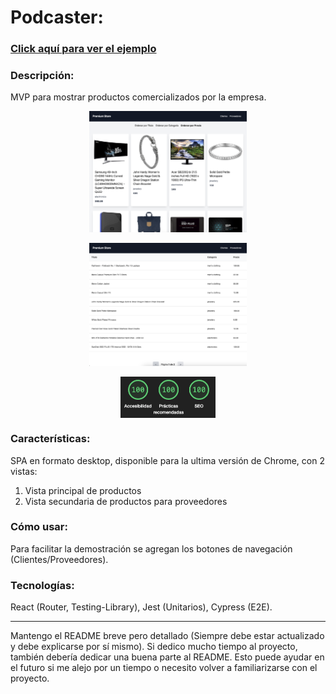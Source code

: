 # Podcaster:

### [Click aquí para ver el ejemplo](https://gm-gith.github.io/nextjs-tailwind-react-store/)

### Descripción:
MVP para mostrar productos comercializados por la empresa.
<p align="center">
<img align="center" width="50%" src="/README_IMG/1.png" alt="Home Page" />
<br/>
<br/>
<img align="center" width="50%" src="/README_IMG/2.png" alt="Provider Page" />
<br/>
<br/>
<img align="center" width="30%" src="/README_IMG/rendimiento.png" alt="Rendimiento" />
</p>  

### Características:    
SPA en formato desktop, disponible para la ultima versión de Chrome, con 2 vistas:
1. Vista principal de productos
2. Vista secundaria de productos para proveedores

### Cómo usar:
Para facilitar la demostración se agregan los botones de navegación (Clientes/Proveedores).

### Tecnologías:        
React (Router, Testing-Library), Jest (Unitarios), Cypress (E2E).

***

Mantengo el README breve pero detallado (Siempre debe estar actualizado y debe explicarse por sí mismo). 
Si dedico mucho tiempo al proyecto, también debería dedicar una buena parte al README. 
Esto puede ayudar en el futuro si me alejo por un tiempo o necesito volver a familiarizarse con el proyecto. 